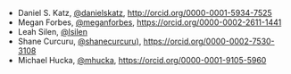 * Daniel S. Katz, [@danielskatz](http://github.com/danielskatz), http://orcid.org/0000-0001-5934-7525
* Megan Forbes, [@meganforbes](http://github.com/meganforbes), https://orcid.org/0000-0002-2611-1441
* Leah Silen, [@lsilen](http://github.com/lsilen)
* Shane Curcuru, [@shanecurcuru)](https://github.com/ShaneCurcuru/), https://orcid.org/0000-0002-7530-3108
* Michael Hucka, [@mhucka](https://github.com/mhucka), https://orcid.org/0000-0001-9105-5960
